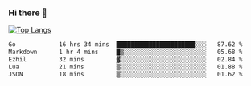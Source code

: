 ### Hi there 👋

<!--
**3Xpl0it3r/3Xpl0it3r** is a ✨ _special_ ✨ repository because its `README.md` (this file) appears on your GitHub profile.

Here are some ideas to get you started:

- 🔭 I’m currently working on ...
- 🌱 I’m currently learning ...
- 👯 I’m looking to collaborate on ...
- 🤔 I’m looking for help with ...
- 💬 Ask me about ...
- 📫 How to reach me: ...
- 😄 Pronouns: ...
- ⚡ Fun fact: ...
-->


[![Top Langs](https://github-readme-stats.vercel.app/api/top-langs/?username=3Xpl0it3r&layout=compact)](https://github.com/3Xpl0it3r/3Xpl0it3r)

<!--START_SECTION:waka-->

```txt
Go            16 hrs 34 mins  ██████████████████████░░░   87.62 %
Markdown      1 hr 4 mins     █▒░░░░░░░░░░░░░░░░░░░░░░░   05.68 %
Ezhil         32 mins         ▓░░░░░░░░░░░░░░░░░░░░░░░░   02.84 %
Lua           21 mins         ▒░░░░░░░░░░░░░░░░░░░░░░░░   01.88 %
JSON          18 mins         ▒░░░░░░░░░░░░░░░░░░░░░░░░   01.62 %
```

<!--END_SECTION:waka-->
